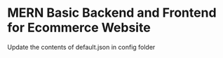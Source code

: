 ﻿# MERN Basic Backend and Frontend for Ecommerce Website
 
 Update the contents of default.json in config folder
